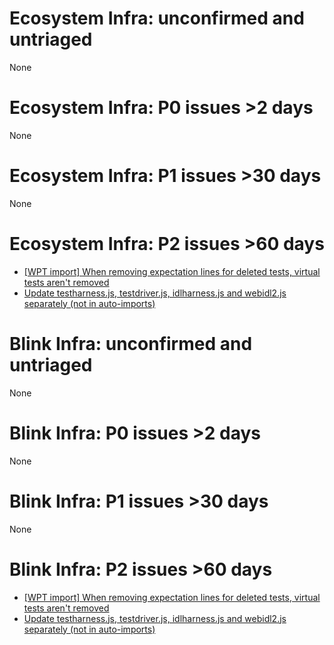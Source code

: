 # Ecosystem Infra: unconfirmed and untriaged
None

# Ecosystem Infra: P0 issues >2 days
None

# Ecosystem Infra: P1 issues >30 days
None

# Ecosystem Infra: P2 issues >60 days
* [[WPT import] When removing expectation lines for deleted tests, virtual tests aren't removed](https://crbug.com/730047)
* [Update testharness.js, testdriver.js, idlharness.js and webidl2.js separately (not in auto-imports)](https://crbug.com/685854)

# Blink Infra: unconfirmed and untriaged
None

# Blink Infra: P0 issues >2 days
None

# Blink Infra: P1 issues >30 days
None

# Blink Infra: P2 issues >60 days
* [[WPT import] When removing expectation lines for deleted tests, virtual tests aren't removed](https://crbug.com/730047)
* [Update testharness.js, testdriver.js, idlharness.js and webidl2.js separately (not in auto-imports)](https://crbug.com/685854)

